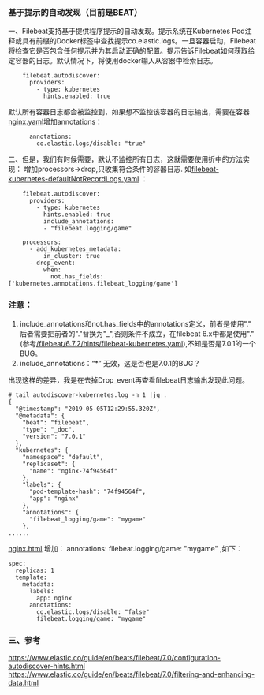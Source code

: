 ### 基于提示的自动发现（目前是BEAT）

一、Filebeat支持基于提供程序提示的自动发现。提示系统在Kubernetes Pod注释或具有前缀的Docker标签中查找提示co.elastic.logs。一旦容器启动，Filebeat将检查它是否包含任何提示并为其启动正确的配置。提示告诉Filebeat如何获取给定容器的日志。默认情况下，将使用docker输入从容器中检索日志。
```
    filebeat.autodiscover:
      providers:
        - type: kubernetes
          hints.enabled: true
```
默认所有容器日志都会被监控到，如果想不监控该容器的日志输出，需要在容器[nginx.yaml](nginx.yaml)增加annotations：
```
      annotations:
        co.elastic.logs/disable: "true"
```

二、但是，我们有时候需要，默认不监控所有日志，这就需要使用折中的方法实现：
增加processors->drop,只收集符合条件的容器日志.
如[filebeat-kubernetes-defaultNotRecordLogs.yaml](filebeat-kubernetes-defaultNotRecordLogs.yaml) ：
```
    filebeat.autodiscover:
      providers:
        - type: kubernetes
          hints.enabled: true
          include_annotations:
          - "filebeat.logging/game"

    processors:
      - add_kubernetes_metadata:
          in_cluster: true
      - drop_event:
          when:
            not.has_fields: ['kubernetes.annotations.filebeat_logging/game']
```
### 注意：
1. include_annotations和not.has_fields中的annotations定义，前者是使用"." 后者需要把前者的"."替换为"_",否则条件不成立，在filebeat 6.x中都是使用"."(参考[/filebeat/6.7.2/hints/filebeat-kubernetes.yaml](/filebeat/6.7.2/hints/filebeat-kubernetes.yaml)),不知是否是7.0.1的一个BUG。
2. include_annotations：“*” 无效，这是否也是7.0.1的BUG？

出现这样的差异，我是在去掉Drop_event再查看filebeat日志输出发现此问题。
```
# tail autodiscover-kubernetes.log -n 1 |jq .
{
  "@timestamp": "2019-05-05T12:29:55.320Z",
  "@metadata": {
    "beat": "filebeat",
    "type": "_doc",
    "version": "7.0.1"
  },
  "kubernetes": {
    "namespace": "default",
    "replicaset": {
      "name": "nginx-74f94564f"
    },
    "labels": {
      "pod-template-hash": "74f94564f",
      "app": "nginx"
    },
    "annotations": {
      "filebeat_logging/game": "mygame"
    },
......
```
[nginx.html](nginx.yaml) 增加：
annotations: 
  filebeat.logging/game: "mygame" ,如下：
```
spec:
  replicas: 1
  template:
    metadata:
      labels:
        app: nginx
      annotations:
        co.elastic.logs/disable: "false"
        filebeat.logging/game: "mygame"
```        

### 三、参考
<https://www.elastic.co/guide/en/beats/filebeat/7.0/configuration-autodiscover-hints.html>
<https://www.elastic.co/guide/en/beats/filebeat/7.0/filtering-and-enhancing-data.html>

